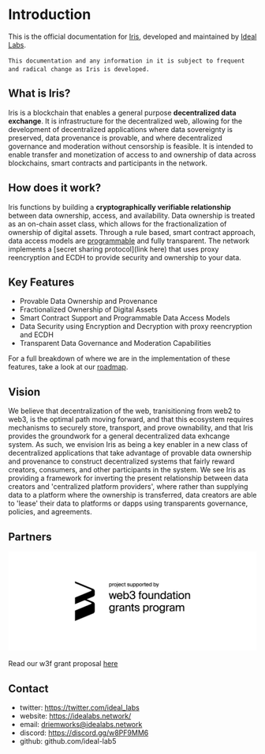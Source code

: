 # Introduction

This is the official documentation for [Iris](https://github.com/ideal-lab5/iris), developed and maintained by [Ideal Labs](https://idealabs.network).

`This documentation and any information in it is subject to frequent and radical change as Iris is developed.`


## What is Iris?

Iris is a blockchain that enables a general purpose **decentralized data exchange**. It is infrastructure for the decentralized web, allowing for the development of decentralized applications where data sovereignty is preserved, data provenance is provable, and where decentralized governance and moderation without censorship is feasible. It is intended to enable transfer and monetization of access to and ownership of data across blockchains, smart contracts and participants in the network. 

## How does it work?

Iris functions by building a **cryptographically verifiable relationship** between data ownership, access, and availability. Data ownership is treated as an on-chain asset class, which allows for the fractionalization of ownership of digital assets. Through a rule based, smart contract approach, data access models are [programmable](./contracts/composable_access_rules.md) and fully transparent. The network implements a [secret sharing protocol](link here) that uses proxy reencryption and ECDH to provide security and ownership to your data. 

## Key Features

- Provable Data Ownership and Provenance
- Fractionalized Ownership of Digital Assets
- Smart Contract Support and Programmable Data Access Models
- Data Security using Encryption and Decryption with proxy reencryption and ECDH
- Transparent Data Governance and Moderation Capabilities

For a full breakdown of where we are in the implementation of these features, take a look at our [roadmap](./quickstart/development_status.md).

## Vision

We believe that decentralization of the web, tranisitioning from web2 to web3, is the optimal path moving forward, and that this ecosystem requires mechanisms to securely store, transport, and prove ownability, and that Iris provides the groundwork for a general decentralized data exhcange system. As such, we envision Iris as being a key enabler in a new class of decentralized applications that take advantage of provable data ownership and provenance to construct decentralized systems that fairly reward creators, consumers, and other participants in the system. We see Iris as providing a framework for inverting the present relationship between data creators and 'centralized platform providers', where rather than supplying data to a platform where the ownership is transferred, data creators are able to 'lease' their data to platforms or dapps using transparents governance, policies, and agreements.

## Partners

![sponsored by web3 foundation](./resources/web3_foundation_grants_badge_black.png)

Read our w3f grant proposal [here](https://github.com/w3f/Grants-Program/blob/master/applications/iris_followup.md)

## Contact

- twitter: https://twitter.com/ideal_labs
- website: https://idealabs.network/
- email: driemworks@idealabs.network
- discord: https://discord.gg/w8PF9MM6
- github: github.com/ideal-lab5
